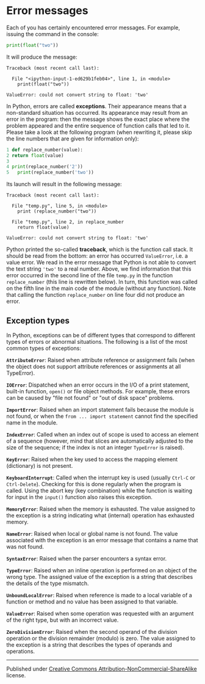 # Error messages

Each of you has certainly encountered error messages. For example, issuing the command in the console:

```python
print(float("two"))
```

It will produce the message:

```
Traceback (most recent call last):

  File "<ipython-input-1-ed629b1feb04>", line 1, in <module>
    print(float("two"))

ValueError: could not convert string to float: 'two'
```

In Python, errors are called **exceptions**. Their appearance means that a non-standard situation has occurred. Its appearance may result from an error in the program: then the message shows the exact place where the problem appeared and the entire sequence of function calls that led to it. Please take a look at the following program (when rewriting it, please skip the line numbers that are given for information only):

```python
1 def replace_number(value):
2 return float(value)
3
4 print(replace_number('2'))
5   print(replace_number('two'))
```

Its launch will result in the following message:

```
Traceback (most recent call last):

  File "temp.py", line 5, in <module>
    print (replace_number("two"))

  File "temp.py", line 2, in replace_number
    return float(value)

ValueError: could not convert string to float: 'two'
```

Python printed the so-called __traceback__, which is the function call stack. It should be read from the bottom: an error has occurred `ValueError`, i.e. a value error. We read in the error message that Python is not able to convert the text string `'two'` to a real number. Above, we find information that this error occurred in the second line of the file `temp.py` in the function `replace_number` (this line is rewritten below). In turn, this function was called on the fifth line in the main code of the module (without any function). Note that calling the function  `replace_number` on line four did not produce an error.

## Exception types
In Python, exceptions can be of different types that correspond to different types of errors or abnormal situations. The following is a list of the most common types of exceptions:

**`AttributeError`**: Raised when attribute reference or assignment fails (when the object does not support attribute references or assignments at all TypeError).

**`IOError`**: Dispatched when an error occurs in the I/O of a print statement, built-in function, `open()` or file object methods. For example, these errors can be caused by "file not found" or "out of disk space" problems.

**`ImportError`**: Raised when an import statement fails because the module is not found, or when the `from ... import statement` cannot find the specified name in the module.

**`IndexError`**: Called when an index out of scope is used to access an element of a sequence (however, mind that slices are automatically adjusted to the size of the sequence; if the index is not an integer `TypeError` is raised).

**`KeyError`**: Raised when the key used to access the mapping element (dictionary) is not present.

**`KeyboardInterrupt`**: Called when the interrupt key is used (usually `Ctrl-C` or `Ctrl-Delete`). Checking for this is done regularly when the program is called. Using the abort key (key combination) while the function is waiting for input in the `input()` function also raises this exception.

**`MemoryError`**: Raised when the memory is exhausted. The value assigned to the exception is a string indicating what (internal) operation has exhausted memory.

**`NameError`**: Raised when local or global name is not found. The value associated with the exception is an error message that contains a name that was not found.

**`SyntaxError`**: Raised when the parser encounters a syntax error.

**`TypeError`**: Raised when an inline operation is performed on an object of the wrong type. The assigned value of the exception is a string that describes the details of the type mismatch.

**`UnboundLocalError`**: Raised when reference is made to a local variable of a function or method and no value has been assigned to that variable.

**`ValueError`**: Raised when some operation was requested with an argument of the right type, but with an incorrect value.

**`ZeroDivisionError`**: Raised when the second operand of the division operation or the division remainder (modulo) is zero. The value assigned to the exception is a string that describes the types of operands and operations.


<hr/>

Published under [Creative Commons Attribution-NonCommercial-ShareAlike](https://creativecommons.org/licenses/by-nc-sa/4.0/) license.
